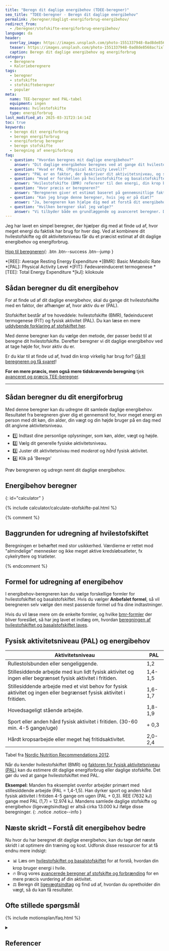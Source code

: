 ```yaml
---
title: "Beregn dit daglige energibehov (TDEE-beregner)"
seo_title: "TDEE-beregner - Beregn dit daglige energibehov"
permalink: /beregner/dagligt-energiforbrug-energibehov/
redirect_from:
  - /beregner/stofskifte-energiforbrug-energibehov/
language: da
header:
  overlay_image: https://images.unsplash.com/photo-1551337948-0ad8de8568ac?ixlib=rb-1.2.1&ixid=eyJhcHBfaWQiOjEyMDd9&auto=format&fit=crop&h=630&w=1200&q=60
  teaser: https://images.unsplash.com/photo-1551337948-0ad8de8568ac?ixlib=rb-1.2.1&ixid=eyJhcHBfaWQiOjEyMDd9&auto=format&fit=crop&h=300&w=400&q=10
  caption: Beregn dit daglige energibehov og energiforbrug
category:
  - Beregnere
  - Kalorieberegnere
tags:
  - beregner
  - stofskifte
  - stofskifteberegner
  - populær
meta:
  name: TEE-beregner med PAL-tabel
  equipment: ingen
  measures: hvilestofskifte
  type: energiforbrug
last_modified_at: 2025-03-31T23:14:14Z
toc: true
keywords:
  - beregn dit energiforbrug
  - beregn energiforbrug
  - energiforbrug beregner
  - beregn stofskifte
  - beregning af energiforbrug
faq:
  - question: "Hvordan beregnes mit daglige energibehov?"
    answer: "Dit daglige energibehov beregnes ved at gange dit hvilestofskifte (BMR) med en aktivitetsfaktor (PAL), som afhænger af dit fysiske aktivitetsniveau."
  - question: "Hvad er PAL (Physical Activity Level)?"
    answer: "PAL er en faktor, der beskriver dit aktivitetsniveau, og som justerer dit hvilestofskifte for at estimere dit daglige energibehov. Jo højere aktivitet, desto højere PAL."
  - question: "Hvad er forskellen på hvilestofskifte og basalstofskifte?"
    answer: "Hvilestofskifte (BMR) refererer til den energi, din krop bruger i hvile, mens basalstofskifte inkluderer alle de processer, din krop udfører for at holde sig i live."
  - question: "Hvor præcis er beregneren?"
    answer: "Beregneren giver et estimat baseret på gennemsnitlige faktorer, men resultaterne kan variere afhængigt af individuelle forhold som muskelmasse og helbred."
  - question: "Kan jeg bruge denne beregner, hvis jeg er på diæt?"
    answer: "Ja, beregneren kan hjælpe dig med at forstå dit energibehov, hvilket er nyttigt, hvis du planlægger et kalorieunderskud for vægttab."
  - question: "Hvilken beregner skal jeg vælge?"
    answer: "Vi tilbyder både en grundlæggende og avanceret beregner. Den avancerede beregner giver en mere præcis vurdering af fysisk aktivitet."
---
```


Jeg har lavet en simpel beregner, der hjælper dig med at finde ud af, hvor meget energi du faktisk har brug for hver dag. Ved at kombinere dit hvilestofskifte og dit aktivitetsniveau får du et præcist estimat af dit daglige energibehov og energiforbrug.

[<i class='fas fa-calculator'></i> Hop til beregneren](#calculator){: .btn .btn--success .btn--jump }

*[REE]: Average Resting Energy Expenditure
*[BMR]: Basic Metabolic Rate
*[PAL]: Physical Activity Level
*[FIT]: Fødevareinduceret termogenese
*[TEE]: Total Energy Expenditure
*[kJ]: kilokoule

## Sådan beregner du dit energibehov

For at finde ud af dit daglige energibehov, skal du gange dit hvilestofskifte med en faktor, der afhænger af, hvor aktiv du er (PAL).

Stofskiftet består af tre hoveddele: hvilestofskifte (BMR), fødeinduceret termogenese (FIT) og fysisk aktivitet (PAL). Du kan læse en mere [uddybende forklaring af stofskiftet her](/stofskifte/).

Med denne beregner kan du vælge den metode, der passer bedst til at beregne dit hvilestofskifte. Derefter beregner vi dit daglige energibehov ved at tage højde for, hvor aktiv du er.

Er du klar til at finde ud af, hvad din krop virkelig har brug for? [Gå til beregneren og få svaret](#calculator)!

**For en mere præcis, men også mere tidskrævende beregning** tjek [avanceret og præcis TEE-beregner](/beregner/dagligt-stofskifte-og-forbraending/).

***

## Sådan beregner du dit energiforbrug

Med denne beregner kan du udregne dit samlede daglige energibehov. Resultatet fra beregneren giver dig et gennemsnit for, hvor meget energi en person med dit køn, din alder, din vægt og din højde bruger på en dag med dit angivne aktivitetsniveau.

- 1️⃣ Indtast dine personlige oplysninger, som køn, alder, vægt og højde.
- 2️⃣ Vælg dit generelle fysiske aktivitetsniveau.
- 3️⃣ Juster dit aktivitetsnivau med _moderat_ og _hård_ fysisk aktivitet.
- 4️⃣ Klik på 'Beregn'

Prøv beregneren og udregn nemt dit daglige energibehov.

## Energibehov beregner
{: id="calculator" }

{% include calculator/calculate-stofskifte-pal.html %}

{% comment %}

## Baggrunden for udregning af hvilestofskiftet

Beregningen er behæftet med stor usikkerhed. Værdierne er rettet mod "almindelige" mennesker og ikke meget aktive kredsløbsatleter, fx cykelryttere og triatleter.

{% endcomment %}

## Formel for udregning af energibehov

I energibehov-beregneren kan du vælge forskellige formler for hvilestofskiftet og basalstofskiftet. Hvis du vælger **Anbefalet formel**, så vil beregneren selv vælge den mest passende formel ud fra dine indtastninger.

Hvis du vil læse mere om de enkelte formler, og hvilke [bmr-formler](/hvilestofskiftet-formler/) der bliver foreslået, så har jeg lavet et indlæg om, hvordan [beregningen af hvilestofskiftet og basalstofskiftet laves](/bmr-beregner-hvilestofskifte-basalstofskifte/).

## Fysisk aktivitetsniveau (PAL) og energibehov

| Aktivitetsniveau	                                                                                                  | PAL     |
|---------------------------------------------------------------------------------------------------------------------|---------|
| Rullestolsbunden eller sengeliggende.	                                                                              | 1,2     |
| Stillesiddende arbejde med kun lidt fysisk aktivitet og ingen eller begrænset fysisk aktivitet i fritiden.	        | 1,4-1,5 |
| Stillesiddende arbejde med et vist behov for fysisk aktivitet og ingen eller begrænset fysisk aktivitet i fritiden.	| 1,6-1,7 |
| Hovedsageligt stående arbejde.	                                                                                    | 1,8-1,9 |
| Sport eller anden hård fysisk aktivitet i fritiden. (30-60 min. 4-5 gange/uge)	                                    | + 0,3   |
| Hårdt kropsarbejde eller meget høj fritidsaktivitet.	                                                              | 2,0-2,4 |

Tabel fra [Nordic Nutrition Recommendations 2012](https://www.norden.org/en/publication/nordic-nutrition-recommendations-2012).

Når du kender hvilestofskiftet (BMR) og [faktoren for fysisk aktivitetsniveau (PAL)](/beregner/pal/) kan du estimere dit daglige energiforbrug eller daglige stofskifte. Det gør du ved at gange hvilestofskiftet med PAL.

**Eksempel:** Manden fra eksemplet ovenfor arbejder primært med stillesiddende arbejde (PAL = 1,4-1,5). Han dyrker sport og anden hård fysisk aktivitet i fritiden 4-5 gange om ugen (PAL + 0,3). REE (7632 kJ) gange med PAL (1,7) = 12.974 kJ. Mandens samlede daglige stofskifte og energibehov (ligevægtsindtag) er altså cirka 13.000 kJ ifølge disse beregninger.
{: .notice .notice--info }

## Næste skridt – Forstå dit energibehov bedre

Nu hvor du har beregnet dit daglige energibehov, kan du tage det næste skridt i at optimere din træning og kost. Udforsk disse ressourcer for at få endnu mere indsigt:

- 📊 Læs om [hvilestofskiftet og basalstofskiftet](/bmr-beregner-hwilestofskifte-basalstofskifte/) for at forstå, hvordan din krop bruger energi i hvile.
- 🔥 Brug vores [avancerede beregner af stofskifte og forbrænding](/beregner/dagligt-stofskifte-og-forbraending/) for en mere præcis vurdering af din aktivitet.
- ⚖️ Beregn dit [ligevægtsindtag](/ligevaegtsindtag-beregner/) og find ud af, hvordan du opretholder din vægt, så du kan få resultater.

## Ofte stillede spørgsmål

{% include motionsplan/faq.html %}

<details markdown="1" class="references">
  <summary><h2 id="references">Referencer</h2></summary>

- [Nordic Nutrition Recommendations 2012](https://www.norden.org/en/publication/nordic-nutrition-recommendations-2012)
</details>
